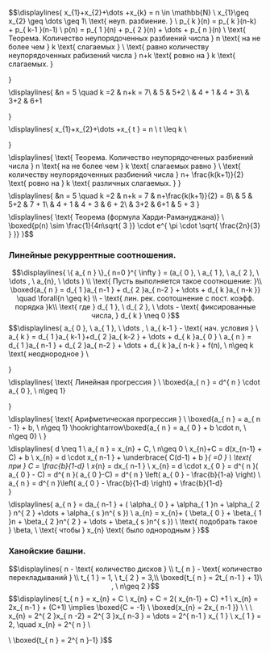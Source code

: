 $$\displaylines{
x_{1}+x_{2}+\dots +x_{k} = n \in \mathbb{N} \\
x_{1}\geq x_{2} \geq \dots \geq 1\\
\text{ неуп. разбиение. } \\
p_{ k }(n) = p_{ k }(n-k) + p_{ k-1 }(n-1) \\
p(n) = p_{ 1 }(n) + p_{ 2 }(n) + \dots + p_{ n }(n) \\
\text{ Теорема. Количество неупорядоченных разбиений числа } n \text{ на не более чем } k \text{ слагаемых } \\
\text{ равно количеству неупорядоченных рабизений числа } n+k \text{ ровно на  } k \text{ слагаемых. }

}$$
$$\displaylines{
&n = 5 \quad k =2 & n+k = 7\\ 
& 5 & 5+2 \\ 
& 4 + 1 & 4 + 3\\ 
& 3+2 & 6+1 

}$$
$$\displaylines{
x_{1}+x_{2}+\dots +x_{ t } = n \\
t \leq k \\

}$$
$$\displaylines{
\text{ Теорема. Количество неупорядоченных разбиений числа } n \text{ на не более чем } k \text{ слагаемых равно  } \\
\text{ количеству неупорядоченных разбиений числа } n+ \frac{k(k+1)}{2}  \text{ ровно на } k \text{ различных слагаемых. }
}$$
$$\displaylines{
&n = 5 \quad k =2 & n+k = 7 & n+\frac{k(k+1)}{2} = 8\\ 
& 5 & 5+2 & 7  + 1\\ 
& 4 + 1 & 4 + 3 & 6 + 2\\ 
& 3+2 & 6+1 & 5 + 3 
}$$$$\displaylines{
\text{ Теорема (формула Харди-Рамануджана)} \\
\boxed{p(n) \sim \frac{1}{4n\sqrt{ 3 }} \cdot e^{ \pi \cdot \sqrt{ \frac{2n}{3}  } }}
}$$
### Линейные рекуррентные соотношения.
$$\displaylines{
\{ a_{ n } \}_{ n=0 }^{ \infty } = (a_{ 0 }, \  a_{ 1 }, \ a_{ 2 }, \ \dots , \ a_{n}, \ \dots ) \\
\text{ Пусть выполняется такое соотношение: }\\
\boxed{a_{ n } = d_{ 1 }a_{ n-1 } + d_{ 2 }a_{ n-2 } + \dots + d_{ k }a_{ n-k }} \quad \forall{n \geq k} \\  - \text{ лин. рек. соотошнение с пост. коэфф. порядка  }k\\
\text{ где } d_{ 1 }, \ d_{ 2 }, \ \dots  - \text{ фиксированные числа, } d_{ k } \neq 0
}$$$$\displaylines{
a_{ 0 }, \ a_{ 1 }, \ \dots , \ a_{ k-1 } - \text{ нач. условия } \\
a_{ k } = d_{ 1 }a_{ k-1 }+d_{ 2 }a_{ k-2 } + \dots + d_{ k }a_{ 0 } \\
a_{ n } = d_{ 1 }a_{ n-1 } + d_{ 2 }a_{ n-2 } + \dots + d_{ k }a_{ n-k } + f(n), \ n\geq k \text{ неоднородное } \\

}$$
$$\displaylines{
\text{ Линейная прогрессия } \\
\boxed{a_{ n } = d^{ n } \cdot  a_{ 0 }, \  n\geq 1}

}$$
$$\displaylines{
\text{ Арифметическая прогрессия } \\
\boxed{a_{ n } = a_{ n - 1} + b, \ n\geq 1} \hookrightarrow\boxed{a_{ n } = a_{ 0 } + b \cdot  n, \  n\geq 0} \\
}$$
$$\displaylines{
d \neq 1 \\
a_{ n } = x_{n} + C, \  n\geq 0 \\
x_{n}+C = d(x_{n-1} + C) + b \\
x_{n} = d \cdot x_{ n-1 } + \underbrace{ C(d-1) + b }_{ =0 } \\
\text{ при } C = \frac{b}{1-d} \\
x_{n} = dx_{ n-1 } \\
x_{n} = d \cdot  x_{ 0 } = d^{ n }( a_{ 0 } - C) = d^{ n }( a_{ 0 }-C) = d^{ n } \left(  a_{ 0 } - \frac{b}{1-a} \right) \\
a_{ n } = d^{ n }\left(  a_{ 0 } - \frac{b}{1-d}  \right) + \frac{b}{1-d}  
}$$
$$\displaylines{
a_{ n } = da_{ n-1 } + ( \alpha_{ 0 } + \alpha_{ 1 }n + \alpha_{ 2 } n^{ 2 } +\dots + \alpha_{ s }n^{ s }) \\
a_{n} = x_{n}+ ( \beta_{ 0 } + \beta_{ 1 }n + \beta_{ 2 }n^{ 2 } + \dots + \beta_{ s }n^{ s }) \\
\text{ подобрать такое } \beta, \ \text{ чтобы  } x_{n} \text{ было однородным }
}$$
### Ханойские башни.
$$\displaylines{
n - \text{ количество дисков } \\
t_{ n } - \text{ количество перекладываний } \\
t_{ 1 } = 1, \ t_{ 2 } = 3,\\ \boxed{t_{ n } = 2t_{ n-1 } + 1}\ , \  n\geq 2  
}$$
$$\displaylines{
t_{ n } = x_{n} + C \\
x_{n} + C = 2( x_{n-1} + C) +1 \\
x_{n} = 2x_{ n-1 } + (C+1) \implies \boxed{C = -1} \\
\boxed{x_{n} = 2x_{ n-1 }}  \ \ \ x_{n} = 2^{ 2 }x_{ n -2} = 2^{ 3 }x_{ n-3 } = \dots = 2^{ n-1 } x_{ 1 } \\
x_{ 1 } = 2, \quad x_{n} = 2^{ n } \\

\\
\boxed{t_{ n } = 2^{ n }-1}
}$$